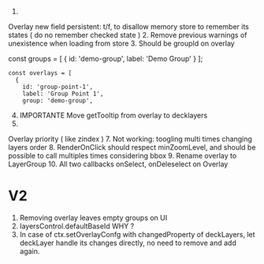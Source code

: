 1.
Overlay new field persistent: t/f, to disallow memory store to remember its states ( do no remember checked state )
2.
Remove previous warnings of unexistence when loading from store
3.
Should be groupId on overlay

const groups = [
      {
        id: 'demo-group',
        label: 'Demo Group'
      }
    ];

    const overlays = [
      {
        id: 'group-point-1',
        label: 'Group Point 1',
        group: 'demo-group',


4. IMPORTANTE
Move getTooltip from overlay to decklayers
6.
Overlay priority ( like zindex )
7.
Not working:
toogling multi times changing layers order
8.
RenderOnClick should respect minZoomLevel, and should be possible to call multiples times considering bbox
9.
Rename overlay to LayerGroup
10.
All two callbacks onSelect, onDeleselect on Overlay



V2
===
1. Removing overlay leaves empty groups on UI
2. layersControl.defaultBaseId  WHY ?
3. In case of ctx.setOverlayConfg with changedProperty of deckLayers, let deckLayer handle its changes directly, no need to remove and add again.